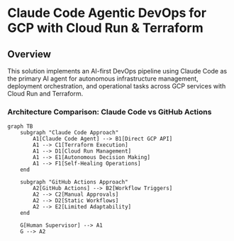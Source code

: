 # Claude Code Agentic DevOps for GCP with Cloud Run & Terraform

## Overview

This solution implements an AI-first DevOps pipeline using Claude Code as the primary AI agent for autonomous infrastructure management, deployment orchestration, and operational tasks across GCP services with Cloud Run and Terraform.

### Architecture Comparison: Claude Code vs GitHub Actions

```mermaid
graph TB
    subgraph "Claude Code Approach"
        A1[Claude Code Agent] --> B1[Direct GCP API]
        A1 --> C1[Terraform Execution] 
        A1 --> D1[Cloud Run Management]
        A1 --> E1[Autonomous Decision Making]
        A1 --> F1[Self-Healing Operations]
    end
    
    subgraph "GitHub Actions Approach"  
        A2[GitHub Actions] --> B2[Workflow Triggers]
        A2 --> C2[Manual Approvals]
        A2 --> D2[Static Workflows]
        A2 --> E2[Limited Adaptability]
    end
    
    G[Human Supervisor] --> A1
    G --> A2
```

